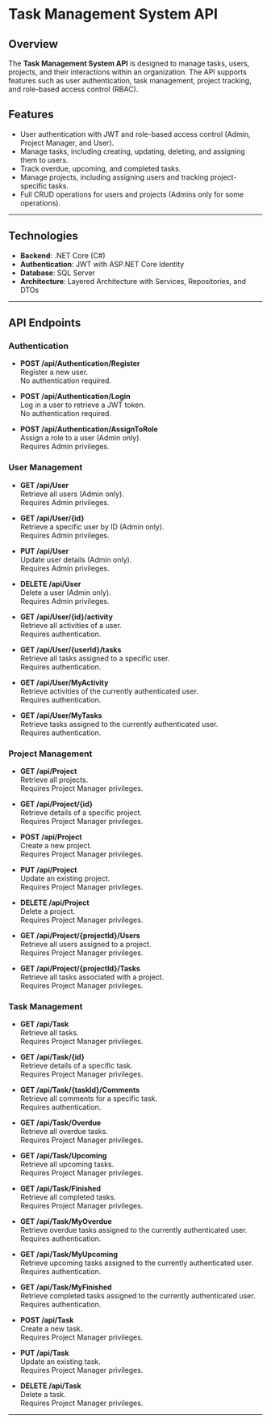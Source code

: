 # Task Management System API  

## Overview  

The **Task Management System API** is designed to manage tasks, users, projects, and their interactions within an organization. The API supports features such as user authentication, task management, project tracking, and role-based access control (RBAC).  

## Features  

- User authentication with JWT and role-based access control (Admin, Project Manager, and User).  
- Manage tasks, including creating, updating, deleting, and assigning them to users.  
- Track overdue, upcoming, and completed tasks.  
- Manage projects, including assigning users and tracking project-specific tasks.  
- Full CRUD operations for users and projects (Admins only for some operations).  

---

## Technologies  

- **Backend**: .NET Core (C#)  
- **Authentication**: JWT with ASP.NET Core Identity  
- **Database**: SQL Server  
- **Architecture**: Layered Architecture with Services, Repositories, and DTOs  

---

## API Endpoints  

### Authentication  

- **POST /api/Authentication/Register**  
  Register a new user.  
  No authentication required.  

- **POST /api/Authentication/Login**  
  Log in a user to retrieve a JWT token.  
  No authentication required.  

- **POST /api/Authentication/AssignToRole**  
  Assign a role to a user (Admin only).  
  Requires Admin privileges.  

### User Management  

- **GET /api/User**  
  Retrieve all users (Admin only).  
  Requires Admin privileges.  

- **GET /api/User/{id}**  
  Retrieve a specific user by ID (Admin only).  
  Requires Admin privileges.  

- **PUT /api/User**  
  Update user details (Admin only).  
  Requires Admin privileges.  

- **DELETE /api/User**  
  Delete a user (Admin only).  
  Requires Admin privileges.  

- **GET /api/User/{id}/activity**  
  Retrieve all activities of a user.  
  Requires authentication.  

- **GET /api/User/{userId}/tasks**  
  Retrieve all tasks assigned to a specific user.  
  Requires authentication.  

- **GET /api/User/MyActivity**  
  Retrieve activities of the currently authenticated user.  
  Requires authentication.  

- **GET /api/User/MyTasks**  
  Retrieve tasks assigned to the currently authenticated user.  
  Requires authentication.  

### Project Management  

- **GET /api/Project**  
  Retrieve all projects.  
  Requires Project Manager privileges.  

- **GET /api/Project/{id}**  
  Retrieve details of a specific project.  
  Requires Project Manager privileges.  

- **POST /api/Project**  
  Create a new project.  
  Requires Project Manager privileges.  

- **PUT /api/Project**  
  Update an existing project.  
  Requires Project Manager privileges.  

- **DELETE /api/Project**  
  Delete a project.  
  Requires Project Manager privileges.  

- **GET /api/Project/{projectId}/Users**  
  Retrieve all users assigned to a project.  
  Requires Project Manager privileges.  

- **GET /api/Project/{projectId}/Tasks**  
  Retrieve all tasks associated with a project.  
  Requires Project Manager privileges.  

### Task Management  

- **GET /api/Task**  
  Retrieve all tasks.  
  Requires Project Manager privileges.  

- **GET /api/Task/{id}**  
  Retrieve details of a specific task.  
  Requires Project Manager privileges.  

- **GET /api/Task/{taskId}/Comments**  
  Retrieve all comments for a specific task.  
  Requires authentication.  

- **GET /api/Task/Overdue**  
  Retrieve all overdue tasks.  
  Requires Project Manager privileges.  

- **GET /api/Task/Upcoming**  
  Retrieve all upcoming tasks.  
  Requires Project Manager privileges.  

- **GET /api/Task/Finished**  
  Retrieve all completed tasks.  
  Requires Project Manager privileges.  

- **GET /api/Task/MyOverdue**  
  Retrieve overdue tasks assigned to the currently authenticated user.  
  Requires authentication.  

- **GET /api/Task/MyUpcoming**  
  Retrieve upcoming tasks assigned to the currently authenticated user.  
  Requires authentication.  

- **GET /api/Task/MyFinished**  
  Retrieve completed tasks assigned to the currently authenticated user.  
  Requires authentication.  

- **POST /api/Task**  
  Create a new task.  
  Requires Project Manager privileges.  

- **PUT /api/Task**  
  Update an existing task.  
  Requires Project Manager privileges.  

- **DELETE /api/Task**  
  Delete a task.  
  Requires Project Manager privileges.  

---
